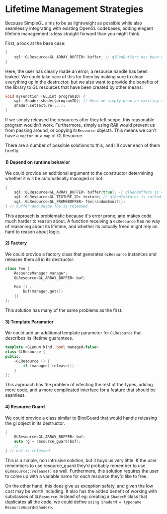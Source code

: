 # Lifetime Management Strategies

Because SimpleGL aims to be as lightweight as possible while also seamlessly integrating
with existing OpenGL codebases, adding elegant lifetime management is less straight forward
than you might think.

First, a look at the base case:

```c++
{
    sgl::GLResource<GL_ARRAY_BUFFER> buffer; // glGenBuffers has been called...
}
```

Here, the user has clearly made an error; a resource handle has been leaked. We could
take care of this for them by making sure to clean everything up in the destructor, but
we also want to provide the benefits of the library to GL resources that have been
created by other means:

```c++
void myFunction (GLuint programID) {
    sgl::Shader shader{programID}; // Here we simply wrap an existing resource.
    shader.setTexture(...);
}
```

If we simply released the resources after they left scope, this reasonable program
wouldn't work. Furthermore, simply using RAII would prevent us from passing around,
or copying `GLResource` objects. This means we can't have a `vector` or a `map` of GLResource.

There are a number of possible solutions to this, and I'll cover each of them briefly.

#### 1) Depend on runtime behavior
We could provide an additional argument to the constructor determining whether it
will be automatically managed or not:

```c++
{
    sgl::GLResource<GL_ARRAY_BUFFER> buffer{true}; // glGenBuffers is called
    sgl::GLResource<GL_TEXTURE_2D> texture; // glGenTextures is called
    sgl::GLResource<GL_FRAMEBUFFER> fbo{randomBool()};
} // buffer and maybe fbo is released
```

This approach is problematic because it's error prone, and makes code much harder to reason about.
A function receiving a `GLResource` has no way of reasoning about its lifetime, and whether its
actually freed might rely on hard to reason about logic.

#### 2) Factory

We could provide a factory class that generates `GLResource` instances and releases them all in its
destructor.

```c++
class Foo {
    ResourceManager manager;
    GLResource<GL_ARRAY_BUFFER> buf;

    Foo () :
        buf(manager.get())
    {}
};
```

This solution has many of the same problems as the first.



#### 3) Template Parameter
We could add an additional template parameter for `GLResource` that describes its lifetime
guarantees.

```c++
template <GLenum kind, bool managed=false>
class GLResource {
public:
    ~GLResource () {
        if (managed) release();
    }
};
```

This approach has the problem of infecting the rest of the types, adding more code, and a more
complicated interface for a feature that should be seamless.

#### 4) Resource Guard
We could provide a class similar to BindGuard that would handle releasing the gl object in
its destructor.
```c++
{
    GLResource<GL_ARRAY_BUFFER> buf;
    auto rg = resource_guard(buf);
    // ...
} // buf is released
```

This is a simple, non intrusive solution, but it buys us very little. If the user remembers to use
resource_guard they'd probably remember to use `GLResource::release()` as well. Furthermore, this
solution requires the user to come up with a variable name for each resource they'd like to free.

On the other hand, this does give us exception safety, and given the low cost may be worth including.
It also has the added benefit of working with subclasses of `GLResource`. Instead of eg: creating a
`ShaderM` class that duplicates all the code, we could define `using ShaderM = typename ResourceGuard<Shader>`.



